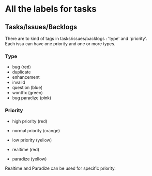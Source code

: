 # All the labels for tasks

## Tasks/Issues/Backlogs

There are to kind of tags in tasks/issues/backlogs : 'type' and 'priority'. Each issu can have one priority and one or more types.

### Type

* bug (red)
* duplicate
* enhancement
* invalid
* question (blue)
* wontfix (green)
* bug paradize (pink)

### Priority

* high priority (red)
* normal priority (orange)
* low priority (yellow)

* realtime (red)
* paradize (yellow)

Realtime and Paradize can be used for specific priority.


